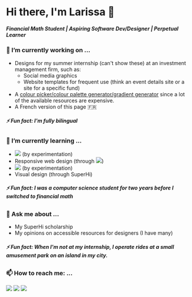 # Hi there, I'm Larissa 👋

##### Financial Math Student | Aspiring Software Dev/Designer | Perpetual Learner 

<!--
**lfeatherby/lfeatherby** is a ✨ _special_ ✨ repository because its `README.md` (this file) appears on your GitHub profile.

Here are some ideas to get you started:

- 🔭 I’m currently working on ...
- 🌱 I’m currently learning ...
- 👯 I’m looking to collaborate on ...
- 🤔 I’m looking for help with ...
- 💬 Ask me about ...
- 📫 How to reach me: ...
- 😄 Pronouns: ...
- ⚡ Fun fact: ...
badge-link ex: ([![](https://img.shields.io/badge/freeCodeCamp-0A0A23?style=flat&logo=freecodecamp&logoColor=white&logoSize=auto)](https://www.freecodecamp.org/lfeatherby "My freeCodeCamp profile"))
-->

### 🔭 I’m currently working on ...
- Designs for my summer internship (can't show these) at an investment management firm, such as:
  - Social media graphics
  - Website templates for frequent use (think an event details site or a site for a specific fund)
- A [colour picker/colour palette generator/gradient generator](https://lfeatherby.github.io/cpalette-generator/) since a lot of the available resources are expensive.
- A French version of this page 🇫🇷


##### ⚡ Fun fact: I'm fully bilingual

##     
### 🌱 I’m currently learning ...
- ![](https://img.shields.io/badge/p5.js-ED225D?style=flat&logo=p5dotjs&logoColor=white&logoSize=auto) (by experimentation)
- Responsive web design (through [![](https://img.shields.io/badge/freeCodeCamp-0A0A23?style=flat&logo=freecodecamp&logoColor=white&logoSize=auto)](https://www.freecodecamp.org/lfeatherby "My freeCodeCamp profile"))
- ![](https://img.shields.io/badge/Tailwind_CSS-06B6D4?style=flat&logo=tailwindcss&logoColor=white&logoSize=auto) (by experimentation)
- Visual design (through SuperHi)


##### ⚡ Fun fact: I was a computer science student for two years before I switched to financial math
##

### 💬 Ask me about ...
- My SuperHi scholarship
- My opinions on accessible resources for designers (I have many)


##### ⚡ Fun fact: When I'm not at my internship, I operate rides at a small amusement park on an island in my city.
##

### 📫 How to reach me: ...
[![](https://img.shields.io/badge/Gmail-EA4335?style=flat&logo=gmail&logoColor=white&logoSize=auto)](mailto:larissafeatherby@gmail.com "Send me an email") [![](https://img.shields.io/badge/Linkedin-0A66C2?style=flat&logo=linkedin&logoColor=white&logoSize=auto)](https://www.linkedin.com/in/larissa-featherby/ "Connect with me on Linkedin") [![](https://img.shields.io/badge/Replit-F26207?style=flat&logo=replit&logoColor=white&logoSize=auto)](https://replit.com/@LarissaFeath3rb "Check out my Repls")
